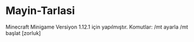 # Mayin-Tarlasi
Minecraft Minigame
Versiyon 1.12.1 için yapılmıştır.
Komutlar:
  /mt ayarla
  /mt başlat [zorluk]
